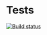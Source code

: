 # Tests

[![Build status](https://ci.appveyor.com/api/projects/status/l1wx2cwns13cyleh?svg=true)](https://ci.appveyor.com/project/Orlov-Oleg-Igorevich/mocking)